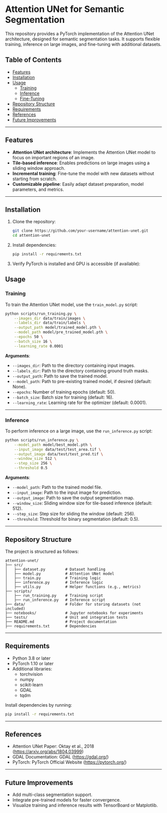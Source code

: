 # Attention UNet for Semantic Segmentation

This repository provides a PyTorch implementation of the Attention UNet architecture, designed for semantic segmentation tasks. It supports flexible training, inference on large images, and fine-tuning with additional datasets.

## Table of Contents
- [Features](#features)
- [Installation](#installation)
- [Usage](#usage)
  - [Training](#training)
  - [Inference](#inference)
  - [Fine-Tuning](#fine-tuning)
- [Repository Structure](#repository-structure)
- [Requirements](#requirements)
- [References](#references)
- [Future Improvements](#future-improvements)

---

## Features
- **Attention UNet architecture**: Implements the Attention UNet model to focus on important regions of an image.
- **Tile-based inference**: Enables predictions on large images using a sliding window approach.
- **Incremental training**: Fine-tune the model with new datasets without starting from scratch.
- **Customizable pipeline**: Easily adapt dataset preparation, model parameters, and metrics.

---

## Installation

1. Clone the repository:
   ```bash
   git clone https://github.com/your-username/attention-unet.git
   cd attention-unet
   ```

2. Install dependencies:

    ```bash
    pip install -r requirements.txt
    ```

3. Verify PyTorch is installed and GPU is accessible (if available):

## Usage

### Training
To train the Attention UNet model, use the `train_model.py` script:

```bash
python scripts/run_training.py \
    --images_dir data/train/images \
    --labels_dir data/train/labels \
    --output_path model/trained_model.pth \
    --model_path model/pre_trained_model.pth \
    --epochs 50 \
    --batch_size 16 \
    --learning_rate 0.0001
```

**Arguments**:
- `--images_dir`: Path to the directory containing input images.
- `--labels_dir`: Path to the directory containing ground truth masks.
- `--output_path`: Path to save the trained model.
- `--model_path`: Path to pre-existing trained model, if desired (default: None).
- `--epochs`: Number of training epochs (default: 50).
- `--batch_size`: Batch size for training (default: 16).
- `--learning_rate`: Learning rate for the optimizer (default: 0.0001).

---

### Inference
To perform inference on a large image, use the `run_inference.py` script:

```bash
python scripts/run_inference.py \
    --model_path model/best_model.pth \
    --input_image data/test/test_area.tif \
    --output_image data/test/test_pred.tif \
    --window_size 512 \
    --step_size 256 \
    --threshold 0.5
```

**Arguments**:
- `--model_path`: Path to the trained model file.
- `--input_image`: Path to the input image for prediction.
- `--output_image`: Path to save the output segmentation map.
- `--window_size`: Sliding window size for tile-based inference (default: 512).
- `--step_size`: Step size for sliding the window (default: 256).
- `--threshold`: Threshold for binary segmentation (default: 0.5).

---

## Repository Structure

The project is structured as follows:

```
attention-unet/
├── src/
│   ├── dataset.py         # Dataset handling
│   ├── model.py           # Attention UNet model
│   ├── train.py           # Training logic
│   ├── inference.py       # Inference logic
│   ├── utils.py           # Helper functions (e.g., metrics)
├── scripts/
│   ├── run_training.py    # Training script
│   ├── run_inference.py   # Inference script
├── data/                  # Folder for storing datasets (not included)
├── notebooks/             # Jupyter notebooks for experiments
├── tests/                 # Unit and integration tests
├── README.md              # Project documentation
├── requirements.txt       # Dependencies
```

---

## Requirements

- Python 3.8 or later
- PyTorch 1.10 or later
- Additional libraries:
  - torchvision
  - numpy
  - scikit-learn
  - GDAL
  - tqdm

Install dependencies by running:

```bash
pip install -r requirements.txt
```

---

## References

- Attention UNet Paper: Oktay et al., 2018 (https://arxiv.org/abs/1804.03999)
- GDAL Documentation: GDAL (https://gdal.org/)
- PyTorch: PyTorch Official Website (https://pytorch.org/)

---

## Future Improvements

- Add multi-class segmentation support.
- Integrate pre-trained models for faster convergence.
- Visualize training and inference results with TensorBoard or Matplotlib.